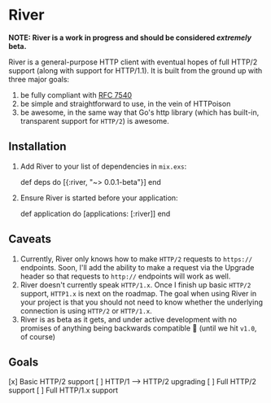 # River

**NOTE: River is a work in progress and should be considered _extremely_ beta.**

River is a general-purpose HTTP client with eventual hopes of full HTTP/2 support (along with support for HTTP/1.1). It is built from the ground up with three major goals:

1. be fully compliant with [RFC 7540](http://httpwg.org/specs/rfc7540.html)
2. be simple and straightforward to use, in the vein of HTTPoison
3. be awesome, in the same way that Go's http library (which has built-in, transparent support for `HTTP/2`) is awesome.

## Installation

  1. Add River to your list of dependencies in `mix.exs`:

        def deps do
          [{:river, "~> 0.0.1-beta"}]
        end

  2. Ensure River is started before your application:

        def application do
          [applications: [:river]]
        end

## Caveats

1. Currently, River only knows how to make `HTTP/2` requests to `https://` endpoints. Soon, I'll add the ability to make a request via the Upgrade header so that requests to `http://` endpoints will work as well.
2. River doesn't currently speak `HTTP/1.x`. Once I finish up basic `HTTP/2` support, `HTTP1.x` is next on the roadmap. The goal when using River in your project is that you should not need to know whether the underlying connection is using `HTTP/2` or `HTTP/1.x`.
3. River is as beta as it gets, and under active development with no promises of anything being backwards compatible 😬 (until we hit `v1.0`, of course)

## Goals

[x] Basic HTTP/2 support
[ ] HTTP/1 --> HTTP/2 upgrading
[ ] Full HTTP/2 support
[ ] Full HTTP/1.x support
